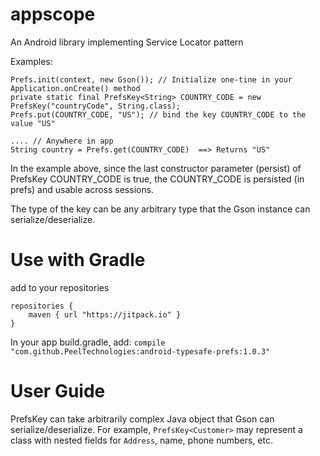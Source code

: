# appscope
An Android library implementing Service Locator pattern

Examples:
```
Prefs.init(context, new Gson()); // Initialize one-tine in your Application.onCreate() method
private static final PrefsKey<String> COUNTRY_CODE = new PrefsKey("countryCode", String.class);
Prefs.put(COUNTRY_CODE, "US"); // bind the key COUNTRY_CODE to the value "US"

.... // Anywhere in app
String country = Prefs.get(COUNTRY_CODE)  ==> Returns "US"
```

In the example above, since the last constructor parameter (persist) of PrefsKey COUNTRY_CODE is true, the COUNTRY_CODE is persisted (in prefs) and usable across sessions.

The type of the key can be any arbitrary type that the Gson instance can serialize/deserialize.

# Use with Gradle
add to your repositories

```
repositories {
    maven { url "https://jitpack.io" }
}
```

In your app build.gradle, add:  `compile "com.github.PeelTechnologies:android-typesafe-prefs:1.0.3"`

# User Guide
PrefsKey can take arbitrarily complex Java object that Gson can serialize/deserialize. For example, `PrefsKey<Customer>` may represent a class with nested fields for `Address`, name, phone numbers, etc.

